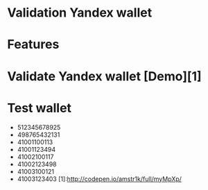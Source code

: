 # Validation Yandex wallet

Features
========
Validate Yandex wallet
[Demo][1]
=========
Test wallet
===========
* 512345678925
* 498765432131
* 41001100113
* 41001123494
* 41002100117
* 41002123498
* 41003100121
* 41003123403
[1]:http://codepen.io/amstr1k/full/myMpXp/
